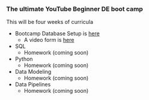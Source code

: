 ### The ultimate YouTube Beginner DE boot camp

This will be four weeks of curricula

- Bootcamp Database Setup is [here](/intermediate-bootcamp/materials/1-dimensional-data-modeling/README.md)
	- A video form is [here](https://www.dataexpert.io/lesson/boot-camp-database-setup-yt)
- SQL
  - Homework (coming soon)
- Python
  - Homework (coming soon)
- Data Modeling 
  - Homework (coming soon)
- Data Pipelines
  - Homework (coming soon)